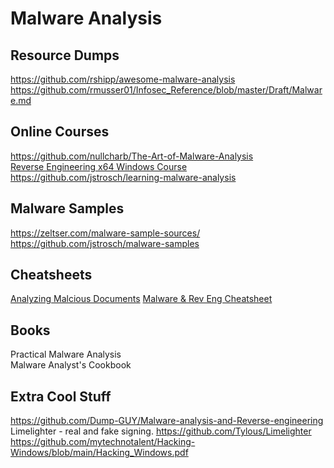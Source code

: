 # Malware Analysis 
## Resource Dumps   
https://github.com/rshipp/awesome-malware-analysis   
https://github.com/rmusser01/Infosec_Reference/blob/master/Draft/Malware.md   

## Online Courses 
https://github.com/nullcharb/The-Art-of-Malware-Analysis   
[Reverse Engineering x64 Windows Course](https://github.com/0xZ0F/Z0FCourse_ReverseEngineering)     
https://github.com/jstrosch/learning-malware-analysis   


## Malware Samples
https://zeltser.com/malware-sample-sources/   
https://github.com/jstrosch/malware-samples   

## Cheatsheets
[Analyzing Malcious Documents](https://sansorg.egnyte.com/dl/YrwOdFIm1I) 
[Malware & Rev Eng Cheatsheet](https://sansorg.egnyte.com/dl/suRa4RLonp) 

## Books  
Practical Malware Analysis   
Malware Analyst's Cookbook   

## Extra Cool Stuff   
https://github.com/Dump-GUY/Malware-analysis-and-Reverse-engineering    
Limelighter - real and fake signing. https://github.com/Tylous/Limelighter   
https://github.com/mytechnotalent/Hacking-Windows/blob/main/Hacking_Windows.pdf   
